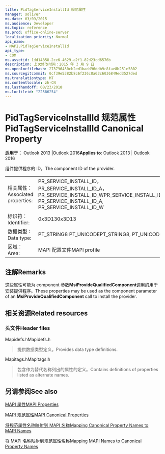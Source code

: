 ```yaml
---
title: PidTagServiceInstallId 规范属性
manager: soliver
ms.date: 03/09/2015
ms.audience: Developer
ms.topic: reference
ms.prod: office-online-server
localization_priority: Normal
api_name:
- MAPI.PidTagServiceInstallId
api_type:
- COM
ms.assetid: 1dd14858-2ce6-4629-a2f1-82d23cd6576b
description: 上次修改时间：2015 年 3 月 9 日
ms.openlocfilehash: 273796430cb2ed1badd96ddb9c8fae8b251e5802
ms.sourcegitcommit: 0cf39e5382b8c6f236c8a63c6036849ed3527ded
ms.translationtype: MT
ms.contentlocale: zh-CN
ms.lasthandoff: 08/23/2018
ms.locfileid: "22586254"
---
```

# <a name="pidtagserviceinstallid-canonical-property"></a><span data-ttu-id="5a7f0-103">PidTagServiceInstallId 规范属性</span><span class="sxs-lookup"><span data-stu-id="5a7f0-103">PidTagServiceInstallId Canonical Property</span></span>

  
  
<span data-ttu-id="5a7f0-104">**适用于**： Outlook 2013 |Outlook 2016</span><span class="sxs-lookup"><span data-stu-id="5a7f0-104">**Applies to**: Outlook 2013 | Outlook 2016</span></span> 
  
<span data-ttu-id="5a7f0-105">组件提供程序的 ID。</span><span class="sxs-lookup"><span data-stu-id="5a7f0-105">The component ID of the provider.</span></span>
  
|||
|:-----|:-----|
|<span data-ttu-id="5a7f0-106">相关属性：</span><span class="sxs-lookup"><span data-stu-id="5a7f0-106">Associated properties:</span></span>  <br/> |<span data-ttu-id="5a7f0-107">PR_SERVICE_INSTALL_ID，PR_SERVICE_INSTALL_ID_A，PR_SERVICE_INSTALL_ID_W</span><span class="sxs-lookup"><span data-stu-id="5a7f0-107">PR_SERVICE_INSTALL_ID, PR_SERVICE_INSTALL_ID_A, PR_SERVICE_INSTALL_ID_W</span></span>  <br/> |
|<span data-ttu-id="5a7f0-108">标识符：</span><span class="sxs-lookup"><span data-stu-id="5a7f0-108">Identifier:</span></span>  <br/> |<span data-ttu-id="5a7f0-109">0x3D13</span><span class="sxs-lookup"><span data-stu-id="5a7f0-109">0x3D13</span></span>  <br/> |
|<span data-ttu-id="5a7f0-110">数据类型：</span><span class="sxs-lookup"><span data-stu-id="5a7f0-110">Data type:</span></span>  <br/> |<span data-ttu-id="5a7f0-111">PT_STRING8 PT_UNICODE</span><span class="sxs-lookup"><span data-stu-id="5a7f0-111">PT_STRING8, PT_UNICODE</span></span>  <br/> |
|<span data-ttu-id="5a7f0-112">区域：</span><span class="sxs-lookup"><span data-stu-id="5a7f0-112">Area:</span></span>  <br/> |<span data-ttu-id="5a7f0-113">MAPI 配置文件</span><span class="sxs-lookup"><span data-stu-id="5a7f0-113">MAPI profile</span></span>  <br/> |
   
## <a name="remarks"></a><span data-ttu-id="5a7f0-114">注解</span><span class="sxs-lookup"><span data-stu-id="5a7f0-114">Remarks</span></span>

<span data-ttu-id="5a7f0-115">这些属性可能为 component 参数**MsiProvideQualifiedComponent**调用的用于安装提供程序。</span><span class="sxs-lookup"><span data-stu-id="5a7f0-115">These properties may be used as the component parameter of an **MsiProvideQualifiedComponent** call to install the provider.</span></span> 
  
## <a name="related-resources"></a><span data-ttu-id="5a7f0-116">相关资源</span><span class="sxs-lookup"><span data-stu-id="5a7f0-116">Related resources</span></span>

### <a name="header-files"></a><span data-ttu-id="5a7f0-117">头文件</span><span class="sxs-lookup"><span data-stu-id="5a7f0-117">Header files</span></span>

<span data-ttu-id="5a7f0-118">Mapidefs.h</span><span class="sxs-lookup"><span data-stu-id="5a7f0-118">Mapidefs.h</span></span>
  
> <span data-ttu-id="5a7f0-119">提供数据类型定义。</span><span class="sxs-lookup"><span data-stu-id="5a7f0-119">Provides data type definitions.</span></span>
    
<span data-ttu-id="5a7f0-120">Mapitags.h</span><span class="sxs-lookup"><span data-stu-id="5a7f0-120">Mapitags.h</span></span>
  
> <span data-ttu-id="5a7f0-121">包含作为替代名称列出的属性的定义。</span><span class="sxs-lookup"><span data-stu-id="5a7f0-121">Contains definitions of properties listed as alternate names.</span></span>
    
## <a name="see-also"></a><span data-ttu-id="5a7f0-122">另请参阅</span><span class="sxs-lookup"><span data-stu-id="5a7f0-122">See also</span></span>



[<span data-ttu-id="5a7f0-123">MAPI 属性</span><span class="sxs-lookup"><span data-stu-id="5a7f0-123">MAPI Properties</span></span>](mapi-properties.md)
  
[<span data-ttu-id="5a7f0-124">MAPI 规范属性</span><span class="sxs-lookup"><span data-stu-id="5a7f0-124">MAPI Canonical Properties</span></span>](mapi-canonical-properties.md)
  
[<span data-ttu-id="5a7f0-125">将规范属性名称映射到 MAPI 名称</span><span class="sxs-lookup"><span data-stu-id="5a7f0-125">Mapping Canonical Property Names to MAPI Names</span></span>](mapping-canonical-property-names-to-mapi-names.md)
  
[<span data-ttu-id="5a7f0-126">将 MAPI 名称映射到规范属性名称</span><span class="sxs-lookup"><span data-stu-id="5a7f0-126">Mapping MAPI Names to Canonical Property Names</span></span>](mapping-mapi-names-to-canonical-property-names.md)

